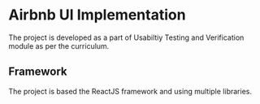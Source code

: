 # Airbnb UI Implementation

The project is developed as a part of Usabiltiy Testing and Verification module as per the curriculum.

## Framework

The project is based the ReactJS framework and using multiple libraries.
